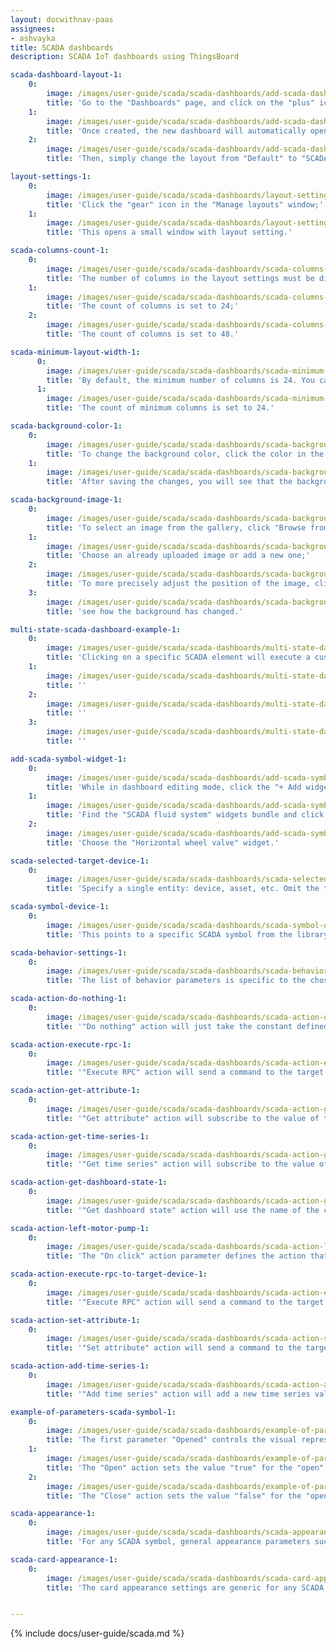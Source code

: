 ```yaml
---
layout: docwithnav-paas
assignees:
- ashvayka
title: SCADA dashboards
description: SCADA IoT dashboards using ThingsBoard

scada-dashboard-layout-1:
    0:
        image: /images/user-guide/scada/scada-dashboards/add-scada-dashboard-1-pe.png
        title: 'Go to the "Dashboards" page, and click on the "plus" icon located in the upper right corner of the screen to initiate adding a new dashboard. From the dropdown that appears, select "Create new dashboard". In the dialog box that opens, type in the title for the dashboard and confirm by clicking "Add";'
    1:
        image: /images/user-guide/scada/scada-dashboards/add-scada-dashboard-2-pe.png
        title: 'Once created, the new dashboard will automatically open and you can immediately begin configuring it. Click on the "Layouts" sign in the top left corner of the dashboard interface;'
    2:
        image: /images/user-guide/scada/scada-dashboards/add-scada-dashboard-3-pe.png
        title: 'Then, simply change the layout from "Default" to "SCADA". After, save changes.'

layout-settings-1:
    0:
        image: /images/user-guide/scada/scada-dashboards/layout-settings-1-pe.png
        title: 'Click the "gear" icon in the "Manage layouts" window;'
    1:
        image: /images/user-guide/scada/scada-dashboards/layout-settings-2-pe.png
        title: 'This opens a small window with layout setting.'

scada-columns-count-1:
    0:
        image: /images/user-guide/scada/scada-dashboards/scada-columns-count-1-pe.png
        title: 'The number of columns in the layout settings must be divisible by 24 (e.g., 24, 48, 72, up to 1008);'
    1:
        image: /images/user-guide/scada/scada-dashboards/scada-columns-count-2-pe.png
        title: 'The count of columns is set to 24;'
    2:
        image: /images/user-guide/scada/scada-dashboards/scada-columns-count-3-pe.png
        title: 'The count of columns is set to 48.'

scada-minimum-layout-width-1:
      0:
        image: /images/user-guide/scada/scada-dashboards/scada-minimum-layout-width-1-pe.png
        title: 'By default, the minimum number of columns is 24. You can increase or decrease this number. The minimum number of columns is 10. We recommend the value of this setting to be equal or more then columns count value;'
      1:
        image: /images/user-guide/scada/scada-dashboards/scada-minimum-layout-width-2-pe.png
        title: 'The count of minimum columns is set to 24.'

scada-background-color-1:
    0:
        image: /images/user-guide/scada/scada-dashboards/scada-background-color-1-pe.png
        title: 'To change the background color, click the color in the small square on the right in the background color section. In the popup window, select the desired color and transparency. Then click "Select";'
    1:
        image: /images/user-guide/scada/scada-dashboards/scada-background-color-2-pe.png
        title: 'After saving the changes, you will see that the background color has changed.'

scada-background-image-1:
    0:
        image: /images/user-guide/scada/scada-dashboards/scada-background-image-1-pe.png
        title: 'To select an image from the gallery, click "Browse from gallery";'
    1:
        image: /images/user-guide/scada/scada-dashboards/scada-background-image-2-pe.png
        title: 'Choose an already uploaded image or add a new one;'
    2:
        image: /images/user-guide/scada/scada-dashboards/scada-background-image-3-pe.png
        title: 'To more precisely adjust the position of the image, click the dropdown menu of the "Background size mode" section and select how exactly the image will fill the background space;'
    3:
        image: /images/user-guide/scada/scada-dashboards/scada-background-image-4-pe.png
        title: 'see how the background has changed.'

multi-state-scada-dashboard-example-1:
    0:
        image: /images/user-guide/scada/scada-dashboards/multi-state-dashboards-1-pe.png
        title: 'Clicking on a specific SCADA element will execute a customized action. Give it a try.'
    1:
        image: /images/user-guide/scada/scada-dashboards/multi-state-dashboards-2-pe.png
        title: ''
    2:
        image: /images/user-guide/scada/scada-dashboards/multi-state-dashboards-3-pe.png
        title: ''
    3:
        image: /images/user-guide/scada/scada-dashboards/multi-state-dashboards-4-pe.png
        title: ''

add-scada-symbol-widget-1:
    0:
        image: /images/user-guide/scada/scada-dashboards/add-scada-symbol-widget-1-pe.png
        title: 'While in dashboard editing mode, сlick the "+ Add widget" icon at the top of the screen, or (if this is your first widget on this dashboard) click a large "Add new widget" sign in the middle of the screen to open the Select widgets bundle dialog box;'
    1:
        image: /images/user-guide/scada/scada-dashboards/add-scada-symbol-widget-2-pe.png
        title: 'Find the "SCADA fluid system" widgets bundle and click on it;'
    2:
        image: /images/user-guide/scada/scada-dashboards/add-scada-symbol-widget-3-pe.png
        title: 'Choose the "Horizontal wheel valve" widget.'

scada-selected-target-device-1:
    0:
        image: /images/user-guide/scada/scada-dashboards/scada-selected-target-device-1-pe.png
        title: 'Specify a single entity: device, asset, etc. Omit the target entity parameter if interactive behavior is not required.'

scada-symbol-device-1:
    0:
        image: /images/user-guide/scada/scada-dashboards/scada-symbol-device-1-pe.png
        title: 'This points to a specific SCADA symbol from the library.'

scada-behavior-settings-1:
    0:
        image: /images/user-guide/scada/scada-dashboards/scada-behavior-settings-1-pe.png
        title: 'The list of behavior parameters is specific to the chosen SCADA symbol and is entirely controlled by the symbol&#39;s author'

scada-action-do-nothing-1:
    0:
        image: /images/user-guide/scada/scada-dashboards/scada-action-do-nothing-1-pe.png
        title: '"Do nothing" action will just take the constant defined by the user.'

scada-action-execute-rpc-1:
    0:
        image: /images/user-guide/scada/scada-dashboards/scada-action-execute-rpc-1-pe.png
        title: '"Execute RPC" action will send a command to the target device to get the value. The value is resolved once during the creation of the widget.'

scada-action-get-attribute-1:
    0:
        image: /images/user-guide/scada/scada-dashboards/scada-action-get-attribute-1-pe.png
        title: '"Get attribute" action will subscribe to the value of the target entity&#39;s attribute. The widget will receive updates when the attribute value changes.'

scada-action-get-time-series-1:
    0:
        image: /images/user-guide/scada/scada-dashboards/scada-action-get-time-series-1-pe.png
        title: '"Get time series" action will subscribe to the value of the target entity&#39;s time series field. The widget will receive updates when new time series data arrives.'

scada-action-get-dashboard-state-1:
    0:
        image: /images/user-guide/scada/scada-dashboards/scada-action-get-dashboard-state-1-pe.png
        title: '"Get dashboard state" action will use the name of the current dashboard state. This is useful in specific cases that are not related to the state of the target device.'

scada-action-left-motor-pump-1:
    0:
        image: /images/user-guide/scada/scada-dashboards/scada-action-left-motor-pump-1-pe.png
        title: 'The "On click" action parameter defines the action that is triggered when a user clicks on the component.'

scada-action-execute-rpc-to-target-device-1:
    0:
        image: /images/user-guide/scada/scada-dashboards/scada-action-execute-rpc-to-target-device-1-pe.png
        title: '"Execute RPC" action will send a command to the target device. You can define the method and parameters of the command.'

scada-action-set-attribute-1:
    0:
        image: /images/user-guide/scada/scada-dashboards/scada-action-set-attribute-1-pe.png
        title: '"Set attribute" action will send a command to the target device. You can define the scope, key, and value of the attribute to set.'

scada-action-add-time-series-1:
    0:
        image: /images/user-guide/scada/scada-dashboards/scada-action-add-time-series-1-pe.png
        title: '"Add time series" action will add a new time series value to the target device. You can define the key and value of the new time series data.'

example-of-parameters-scada-symbol-1:
    0:
        image: /images/user-guide/scada/scada-dashboards/example-of-parameters-scada-symbol-1-pe.png
        title: 'The first parameter "Opened" controls the visual representation of the SCADA symbol "Horizontal Wheel Valve" and can dynamically change, usually based on the value of an attribute or time series data received from the device. In the case of our valve, this parameter determines whether the valve is "Open" or "Closed";'
    1:
        image: /images/user-guide/scada/scada-dashboards/example-of-parameters-scada-symbol-2-pe.png
        title: 'The "Open" action sets the value "true" for the "open" attribute;'
    2:
        image: /images/user-guide/scada/scada-dashboards/example-of-parameters-scada-symbol-3-pe.png
        title: 'The "Close" action sets the value "false" for the "open" attribute.'

scada-appearance-1:
    0:
        image: /images/user-guide/scada/scada-dashboards/scada-appearance-1-pe.png
        title: 'For any SCADA symbol, general appearance parameters such as the symbol title and icon are available. Other parameters are specific to the selected SCADA symbol and are controlled by the symbol&#39;s author.'

scada-card-appearance-1:
    0:
        image: /images/user-guide/scada/scada-dashboards/scada-card-appearance-1-pe.png
        title: 'The card appearance settings are generic for any SCADA symbol and include background (transparent by default), list of enabled card buttons, card border radius, and padding parameters.'


---
```


{% include docs/user-guide/scada.md %}
